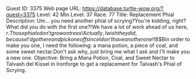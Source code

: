 Quest ID: 3375
Web page URL: https://database.turtle-wow.org/?quest=3375
Level: 42
Min Level: 37
Race: 77
Title: Replacement Phial
Description: Um... you need another phial of scrying?You're kidding, right?What did you do with the first one?!We have a lot of work ahead of us here, $r.Those phials don't grow on trees!Actually, I wish they did, because I'd go there and pick one off since I don't have another one!!$B$Bin order to make you one, I need the following: a mana potion, a piece of coal, and some sweet nectar.Don't ask why, just bring me what I ask and I'll make you a new one.
Objective: Bring a Mana Potion, Coal, and Sweet Nectar to Talvash del Kissel in Ironforge to get a replacement for Talvash's Phial of Scrying.
